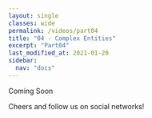 ```yaml
---
layout: single
classes: wide
permalink: /videos/part04
title: "04 - Complex Entities"
excerpt: "Part04"
last_modified_at: 2021-01-20
sidebar:
  nav: "docs"
---
```


Coming Soon


Cheers and follow us on social networks!
